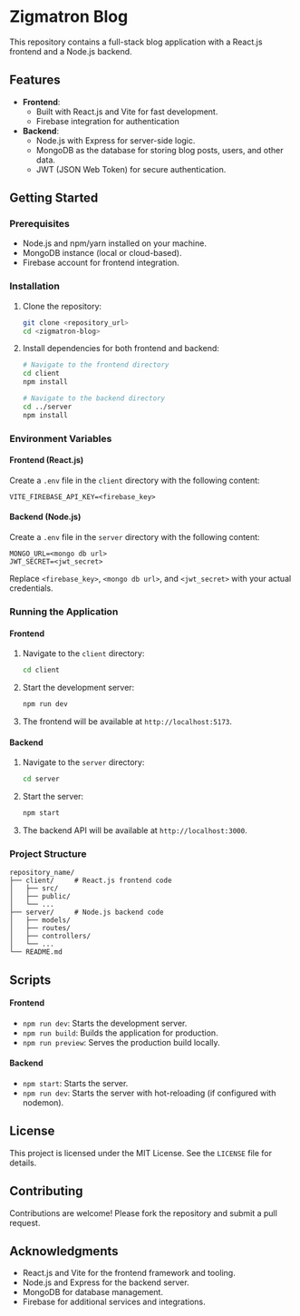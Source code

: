 # Zigmatron Blog

This repository contains a full-stack blog application with a React.js frontend and a Node.js backend.

## Features

- **Frontend**:
  - Built with React.js and Vite for fast development.
  - Firebase integration for authentication
- **Backend**:
  - Node.js with Express for server-side logic.
  - MongoDB as the database for storing blog posts, users, and other data.
  - JWT (JSON Web Token) for secure authentication.

## Getting Started

### Prerequisites

- Node.js and npm/yarn installed on your machine.
- MongoDB instance (local or cloud-based).
- Firebase account for frontend integration.

### Installation

1. Clone the repository:

   ```bash
   git clone <repository_url>
   cd <zigmatron-blog>
   ```

2. Install dependencies for both frontend and backend:

   ```bash
   # Navigate to the frontend directory
   cd client
   npm install

   # Navigate to the backend directory
   cd ../server
   npm install
   ```

### Environment Variables

#### Frontend (React.js)

Create a `.env` file in the `client` directory with the following content:

```env
VITE_FIREBASE_API_KEY=<firebase_key>
```

#### Backend (Node.js)

Create a `.env` file in the `server` directory with the following content:

```env
MONGO_URL=<mongo db url>
JWT_SECRET=<jwt_secret>
```

Replace `<firebase_key>`, `<mongo db url>`, and `<jwt_secret>` with your actual credentials.

### Running the Application

#### Frontend

1. Navigate to the `client` directory:
   ```bash
   cd client
   ```
2. Start the development server:
   ```bash
   npm run dev
   ```
3. The frontend will be available at `http://localhost:5173`.

#### Backend

1. Navigate to the `server` directory:
   ```bash
   cd server
   ```
2. Start the server:
   ```bash
   npm start
   ```
3. The backend API will be available at `http://localhost:3000`.

### Project Structure

```
repository_name/
├── client/     # React.js frontend code
│   ├── src/
│   ├── public/
│   └── ...
├── server/     # Node.js backend code
│   ├── models/
│   ├── routes/
│   ├── controllers/
│   └── ...
└── README.md
```

## Scripts

#### Frontend

- `npm run dev`: Starts the development server.
- `npm run build`: Builds the application for production.
- `npm run preview`: Serves the production build locally.

#### Backend

- `npm start`: Starts the server.
- `npm run dev`: Starts the server with hot-reloading (if configured with nodemon).

## License

This project is licensed under the MIT License. See the `LICENSE` file for details.

## Contributing

Contributions are welcome! Please fork the repository and submit a pull request.

## Acknowledgments

- React.js and Vite for the frontend framework and tooling.
- Node.js and Express for the backend server.
- MongoDB for database management.
- Firebase for additional services and integrations.

